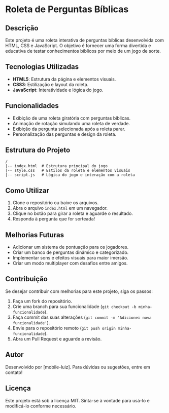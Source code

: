 # Roleta de Perguntas Bíblicas

## Descrição
Este projeto é uma roleta interativa de perguntas bíblicas desenvolvida com HTML, CSS e JavaScript. O objetivo é fornecer uma forma divertida e educativa de testar conhecimentos bíblicos por meio de um jogo de sorte.

## Tecnologias Utilizadas
- **HTML5**: Estrutura da página e elementos visuais.
- **CSS3**: Estilização e layout da roleta.
- **JavaScript**: Interatividade e lógica do jogo.

## Funcionalidades
- Exibição de uma roleta giratória com perguntas bíblicas.
- Animação de rotação simulando uma roleta de verdade.
- Exibição da pergunta selecionada após a roleta parar.
- Personalização das perguntas e design da roleta.

## Estrutura do Projeto
```
/
|-- index.html  # Estrutura principal do jogo
|-- style.css   # Estilos da roleta e elementos visuais
|-- script.js   # Lógica do jogo e interação com a roleta
```

## Como Utilizar
1. Clone o repositório ou baixe os arquivos.
2. Abra o arquivo `index.html` em um navegador.
3. Clique no botão para girar a roleta e aguarde o resultado.
4. Responda à pergunta que for sorteada!

## Melhorias Futuras
- Adicionar um sistema de pontuação para os jogadores.
- Criar um banco de perguntas dinâmico e categorizado.
- Implementar sons e efeitos visuais para maior imersão.
- Criar um modo multiplayer com desafios entre amigos.

## Contribuição
Se desejar contribuir com melhorias para este projeto, siga os passos:
1. Faça um fork do repositório.
2. Crie uma branch para sua funcionalidade (`git checkout -b minha-funcionalidade`).
3. Faça commit das suas alterações (`git commit -m 'Adicionei nova funcionalidade'`).
4. Envie para o repositório remoto (`git push origin minha-funcionalidade`).
5. Abra um Pull Request e aguarde a revisão.

## Autor
Desenvolvido por [mobile-luiz]. Para dúvidas ou sugestões, entre em contato!

## Licença
Este projeto está sob a licença MIT. Sinta-se à vontade para usá-lo e modificá-lo conforme necessário.

